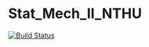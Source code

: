 # Stat_Mech_II_NTHU

[![Build Status](https://github.com/NTHU-YiPing-Huang/Stat_Mech_II_NTHU.jl/actions/workflows/CI.yml/badge.svg?branch=main)](https://github.com/NTHU-YiPing-Huang/Stat_Mech_II_NTHU.jl/actions/workflows/CI.yml?query=branch%3Amain)
